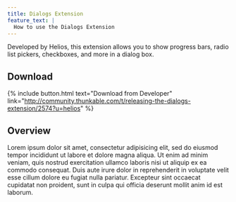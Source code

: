 ```yaml
---
title: Dialogs Extension
feature_text: |
  How to use the Dialogs Extension
---
```


Developed by Helios, this extension allows you to show progress bars, radio list pickers, checkboxes, and more in a dialog box.

<!-- more -->

## Download

{% include button.html text="Download from Developer" link="http://community.thunkable.com/t/releasing-the-dialogs-extension/2574?u=helios" %}

## Overview

Lorem ipsum dolor sit amet, consectetur adipisicing elit, sed do eiusmod
tempor incididunt ut labore et dolore magna aliqua. Ut enim ad minim veniam,
quis nostrud exercitation ullamco laboris nisi ut aliquip ex ea commodo
consequat. Duis aute irure dolor in reprehenderit in voluptate velit esse
cillum dolore eu fugiat nulla pariatur. Excepteur sint occaecat cupidatat non
proident, sunt in culpa qui officia deserunt mollit anim id est laborum.


